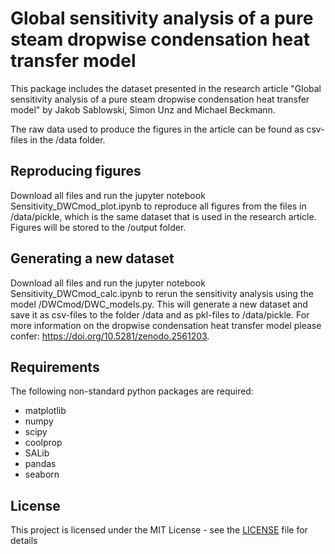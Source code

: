 # Global sensitivity analysis of a pure steam dropwise condensation heat transfer model
This package includes the dataset presented in the research article "Global sensitivity analysis of a pure steam dropwise condensation heat transfer model" by Jakob Sablowski, Simon Unz and Michael Beckmann.  

The raw data used to produce the figures in the article can be found as csv-files in the /data folder.

## Reproducing figures

Download all files and run the jupyter notebook Sensitivity_DWCmod_plot.ipynb to reproduce all figures from the files in /data/pickle, which is the same dataset that is used in the research article. Figures will be stored to the /output folder.

## Generating a new dataset

Download all files and run the jupyter notebook Sensitivity_DWCmod_calc.ipynb to rerun the sensitivity analysis using the model /DWCmod/DWC_models.py. This will generate a new dataset and save it as csv-files to the folder /data and as pkl-files to /data/pickle. For more information on the dropwise condensation heat transfer model please confer: https://doi.org/10.5281/zenodo.2561203.

## Requirements

The following non-standard python packages are required:
* matplotlib
* numpy 
* scipy
* coolprop
* SALib
* pandas
* seaborn


## License

This project is licensed under the MIT License - see the [LICENSE](LICENSE) file for details
